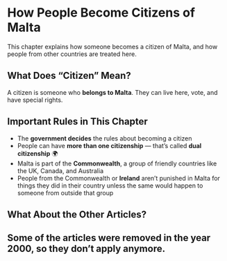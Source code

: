 # How People Become Citizens of Malta

This chapter explains how someone becomes a citizen of Malta, and how people from other countries are treated here.

## What Does “Citizen” Mean?

A citizen is someone who **belongs to Malta**. They can live here, vote, and have special rights.

## Important Rules in This Chapter

- The **government decides** the rules about becoming a citizen
- People can have **more than one citizenship** — that’s called **dual citizenship** 🌍
- Malta is part of the **Commonwealth**, a group of friendly countries like the UK, Canada, and Australia
- People from the Commonwealth or **Ireland** aren’t punished in Malta for things they did in their country unless the same would happen to someone from outside that group

## What About the Other Articles?

## Some of the articles were **removed in the year 2000**, so they don’t apply anymore.
